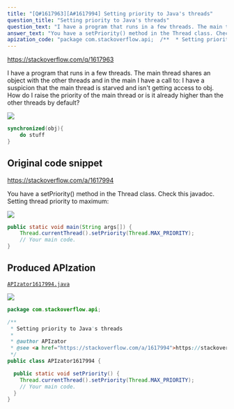 ```yaml
---
title: "[Q#1617963][A#1617994] Setting priority to Java's threads"
question_title: "Setting priority to Java's threads"
question_text: "I have a program that runs in a few threads. The main thread shares an object with the other threads and in the main I have a call to: I have a suspicion that the main thread is starved and isn't getting access to obj. How do I raise the priority of the main thread or is it already higher than the other threads by default?"
answer_text: "You have a setPriority() method in the Thread class. Check this javadoc. Setting thread priority to maximum:"
apization_code: "package com.stackoverflow.api;  /**  * Setting priority to Java's threads  *  * @author APIzator  * @see <a href=\"https://stackoverflow.com/a/1617994\">https://stackoverflow.com/a/1617994</a>  */ public class APIzator1617994 {    public static void setPriority() {     Thread.currentThread().setPriority(Thread.MAX_PRIORITY);     // Your main code.   } }"
---
```


https://stackoverflow.com/q/1617963

I have a program that runs in a few threads. The main thread shares an object with the other threads and in the main I have a call to:
I have a suspicion that the main thread is starved and isn&#x27;t getting access to obj. How do I raise the priority of the main thread or is it already higher than the other threads by default?


<div class="code-logo"><img src="/stackoverflow.png" /></div>

```java
synchronized(obj){
    do stuff
}
```


## Original code snippet

https://stackoverflow.com/a/1617994

You have a setPriority() method in the Thread class.
Check this javadoc.
Setting thread priority to maximum:

<div class="code-logo"><img src="/stackoverflow.png" /></div>

```java
public static void main(String args[]) {
    Thread.currentThread().setPriority(Thread.MAX_PRIORITY);
    // Your main code.
}
```

## Produced APIzation

[`APIzator1617994.java`](https://github.com/blind-papers/apization-temp-data/raw/main/search/APIzator1617994.java)

<div class="code-logo"><img src="/apizator.png" /></div>

```java
package com.stackoverflow.api;

/**
 * Setting priority to Java's threads
 *
 * @author APIzator
 * @see <a href="https://stackoverflow.com/a/1617994">https://stackoverflow.com/a/1617994</a>
 */
public class APIzator1617994 {

  public static void setPriority() {
    Thread.currentThread().setPriority(Thread.MAX_PRIORITY);
    // Your main code.
  }
}

```